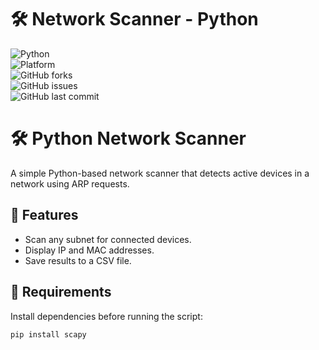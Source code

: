 # 🛠️ Network Scanner - Python  

![Python](https://img.shields.io/badge/Python-3.11-blue?style=for-the-badge&logo=python)  
![Platform](https://img.shields.io/badge/Platform-Windows%20%7C%20Linux%20%7C%20Mac-lightgrey?style=for-the-badge)  
![GitHub forks](https://img.shields.io/github/forks/Dinesh05MD/network-scanner?style=for-the-badge)  
![GitHub issues](https://img.shields.io/github/issues/Dinesh05MD/network-scanner?style=for-the-badge)  
![GitHub last commit](https://img.shields.io/github/last-commit/Dinesh05MD/network-scanner?style=for-the-badge)  

# 🛠️ Python Network Scanner

A simple Python-based network scanner that detects active devices in a network using ARP requests.

## 🚀 Features
- Scan any subnet for connected devices.
- Display IP and MAC addresses.
- Save results to a CSV file.


## 📌 Requirements
Install dependencies before running the script:
```bash
pip install scapy
